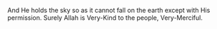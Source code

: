 And He holds the sky so as it cannot fall on the earth except with His permission. Surely Allah is Very-Kind to the people, Very-Merciful.